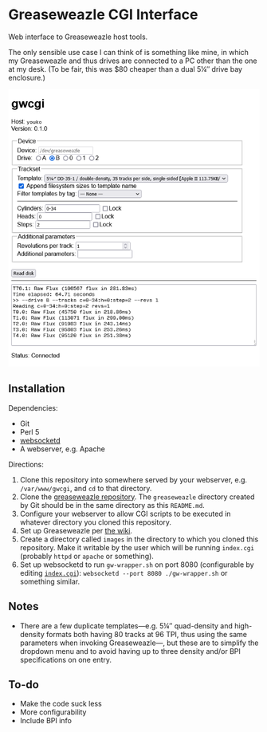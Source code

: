 Greaseweazle CGI Interface
==========================

Web interface to Greaseweazle host tools.

The only sensible use case I can think of is something like mine,
in which my Greaseweazle and thus drives are connected to a PC other than
the one at my desk.
(To be fair, this was $80 cheaper than a dual 5¼″ drive bay enclosure.)

![Screenshot of gwcgi at work](screenshot.png)

Installation
------------

Dependencies:
* Git
* Perl 5
* [websocketd](//github.com/joewalnes/websocketd)
* A webserver, e.g. Apache

Directions:
1. Clone this repository into somewhere served by your webserver, e.g.
   `/var/www/gwcgi`, and `cd` to that directory.
2. Clone the [greaseweazle repository](//github.com/keirf/greaseweazle).
   The `greaseweazle` directory created by Git should be in the same directory
   as this `README.md`.
3. Configure your webserver to allow CGI scripts to be executed in whatever
   directory you cloned this repository.
4. Set up Greaseweazle per
   [the wiki](https://github.com/keirf/greaseweazle/wiki/Software-Installation#linux).
5. Create a directory called `images` in the directory to which you cloned this
   repository.  Make it writable by the user which will be running `index.cgi`
   (probably `httpd` or `apache` or something).
6. Set up websocketd to run `gw-wrapper.sh` on port 8080
   (configurable by editing [`index.cgi`](index.cgi)):
   `websocketd --port 8080 ./gw-wrapper.sh` or something similar.

Notes
-----

* There are a few duplicate templates—e.g. 5¼″ quad-density and high-density formats
  both having 80 tracks at 96 TPI, thus using the same parameters when invoking
  Greaseweazle—, but these are to simplify the dropdown menu and to avoid having
  up to three density and/or BPI specifications on one entry.

To-do
-----

* Make the code suck less
* More configurability
* Include BPI info
